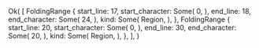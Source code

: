 Ok(
    [
        FoldingRange {
            start_line: 17,
            start_character: Some(
                0,
            ),
            end_line: 18,
            end_character: Some(
                24,
            ),
            kind: Some(
                Region,
            ),
        },
        FoldingRange {
            start_line: 20,
            start_character: Some(
                0,
            ),
            end_line: 30,
            end_character: Some(
                20,
            ),
            kind: Some(
                Region,
            ),
        },
    ],
)